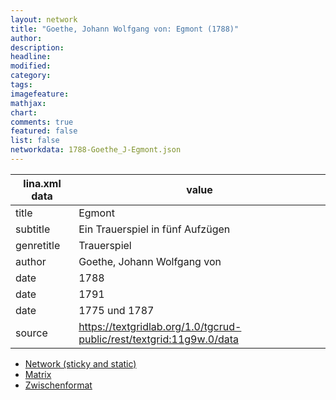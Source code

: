 ```yaml
---
layout: network
title: "Goethe, Johann Wolfgang von: Egmont (1788)"
author:
description:
headline:
modified:
category:
tags:
imagefeature: 
mathjax: 
chart: 
comments: true
featured: false
list: false
networkdata: 1788-Goethe_J-Egmont.json
---
```

lina.xml data  | value
------------- | -------------
title|Egmont
subtitle|Ein Trauerspiel in fünf Aufzügen
genretitle|Trauerspiel
author|Goethe, Johann Wolfgang von
date|1788
date|1791
date|1775 und 1787
source|https://textgridlab.org/1.0/tgcrud-public/rest/textgrid:11g9w.0/data


* [Network (sticky and static)](/network442)
* [Matrix](/matrix442)
* [Zwischenformat](/lina442 )
